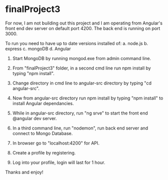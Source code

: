 # finalProject3

For now, I am not building out this project and I am operating from Angular's front end dev server on default port 4200.
The back end is running on port 3000.

To run you need to have up to date versions installed of:
    a. node.js
    b. express
    c. mongoDB
    d. Angular

1. Start MongoDB by running mongod.exe from admin command line.

2. From "finalProject3" folder, in a second cmd line run npm install by typing "npm install".

3. Change directory in cmd line to angular-src directory by typing "cd angular-src".

4. Now from angular-src directory run npm install by typing "npm install" to install Angular dependancies.

5. While in angular-src directory, run "ng srve" to start the front end @angular dev server.

6. In a third command line, run "nodemon", run back end server and connect to Mongo Database.

7. In browser go to "localhost:4200" for API.  

8. Create a profile by registering.

9. Log into your profile, login will last for 1 hour.

Thanks and enjoy!

